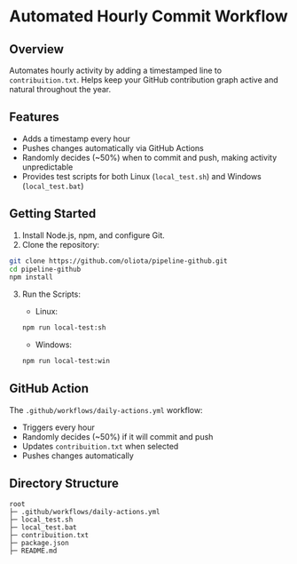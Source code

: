 # Automated Hourly Commit Workflow

## Overview

Automates hourly activity by adding a timestamped line to `contribuition.txt`. Helps keep your GitHub contribution graph active and natural throughout the year.

## Features

* Adds a timestamp every hour
* Pushes changes automatically via GitHub Actions
* Randomly decides (\~50%) when to commit and push, making activity unpredictable
* Provides test scripts for both Linux (`local_test.sh`) and Windows (`local_test.bat`)

## Getting Started

1. Install Node.js, npm, and configure Git.
2. Clone the repository:

```bash
git clone https://github.com/oliota/pipeline-github.git
cd pipeline-github
npm install
```

3. Run the Scripts:

   * Linux:

   ```bash
   npm run local-test:sh
   ```

   * Windows:

   ```bash
   npm run local-test:win
   ```

## GitHub Action

The `.github/workflows/daily-actions.yml` workflow:

* Triggers every hour
* Randomly decides (\~50%) if it will commit and push
* Updates `contribuition.txt` when selected
* Pushes changes automatically

## Directory Structure

```
root
├─ .github/workflows/daily-actions.yml
├─ local_test.sh
├─ local_test.bat
├─ contribuition.txt
├─ package.json
├─ README.md
```
